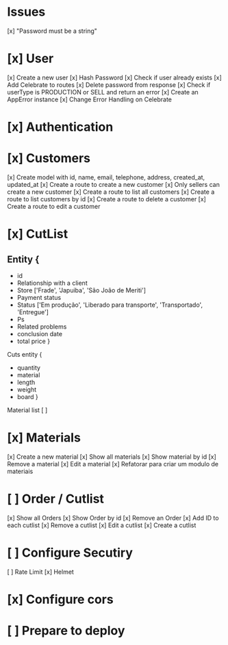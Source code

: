 # Issues

[x] "Password must be a string"

# [x] User

[x] Create a new user
[x] Hash Password
[x] Check if user already exists
[x] Add Celebrate to routes
[x] Delete password from response
[x] Check if userType is PRODUCTION or SELL and return an error
[x] Create an AppError instance
[x] Change Error Handling on Celebrate

# [x] Authentication

# [x] Customers

[x] Create model with id, name, email, telephone, address, created_at, updated_at
[x] Create a route to create a new customer
[x] Only sellers can create a new customer
[x] Create a route to list all customers
[x] Create a route to list customers by id
[x] Create a route to delete a customer
[x] Create a route to edit a customer

# [x] CutList

## Entity {

- id
- Relationship with a client
- Store ['Frade', 'Japuiba', 'São João de Meriti']
- Payment status
- Status ['Em produção', 'Liberado para transporte', 'Transportado', 'Entregue']
- Ps
- Related problems
- conclusion date
- total price
  }

Cuts entity {

- quantity
- material
- length
- weight
- board
  }

Material list
[ ]

# [x] Materials

[x] Create a new material
[x] Show all materials
[x] Show material by id
[x] Remove a material
[x] Edit a material
[x] Refatorar para criar um modulo de materiais

# [ ] Order / Cutlist

[x] Show all Orders
[x] Show Order by id
[x] Remove an Order
[x] Add ID to each cutlist
[x] Remove a cutlist
[x] Edit a cutlist
[x] Create a cutlist

# [ ] Configure Secutiry

[ ] Rate Limit
[x] Helmet

# [x] Configure cors

# [ ] Prepare to deploy
